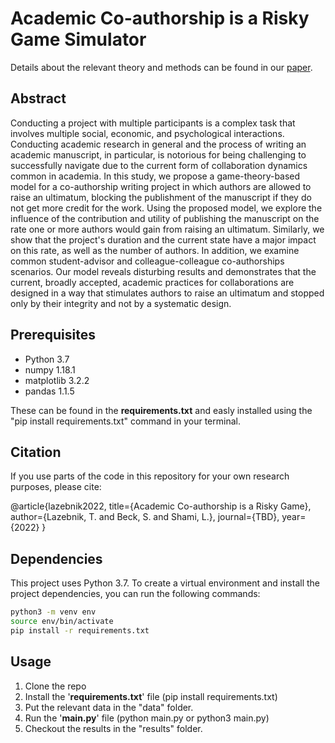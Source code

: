 # Academic Co-authorship is a Risky Game Simulator
Details about the relevant theory and methods can be found in our [paper](add-here-later).

## Abstract 
Conducting a project with multiple participants is a complex task that involves multiple social, economic, and psychological interactions. Conducting academic research in general and the process of writing an academic manuscript, in particular, is notorious for being challenging to successfully navigate due to the current form of collaboration dynamics common in academia. In this study, we propose a game-theory-based model for a co-authorship writing project in which authors are allowed to raise an ultimatum, blocking the publishment of the manuscript if they do not get more credit for the work. Using the proposed model, we explore the influence of the contribution and utility of publishing the manuscript on the rate one or more authors would gain from raising an ultimatum. Similarly, we show that the project's duration and the current state have a major impact on this rate, as well as the number of authors. In addition, we examine common student-advisor and colleague-colleague co-authorships scenarios. Our model reveals disturbing results and demonstrates that the current, broadly accepted, academic practices for collaborations are designed in a way that stimulates authors to raise an ultimatum and stopped only by their integrity and not by a systematic design. 

## Prerequisites
- Python         3.7
- numpy          1.18.1
- matplotlib     3.2.2
- pandas         1.1.5

These can be found in the **requirements.txt** and easly installed using the "pip install requirements.txt" command in your terminal. 


## Citation

If you use parts of the code in this repository for your own research purposes, please cite:

@article{lazebnik2022,
	title={Academic Co-authorship is a Risky Game},
	author={Lazebnik, T. and Beck, S. and Shami, L.},
	journal={TBD},
	year={2022}
}

## Dependencies

This project uses Python 3.7.
To create a virtual environment and install the project dependencies, you can run the following commands:

```bash
python3 -m venv env
source env/bin/activate
pip install -r requirements.txt
```

## Usage 

1. Clone the repo
2. Install the '**requirements.txt**' file (pip install requirements.txt)
3. Put the relevant data in the "data" folder.
4. Run the '**main.py**' file (python main.py or python3 main.py)
5. Checkout the results in the "results" folder.

